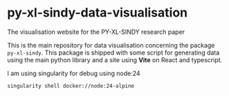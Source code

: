 # py-xl-sindy-data-visualisation
The visualisation website for the PY-XL-SINDY research paper

This is the main repository for data visualisation concerning the package `py-xl-sindy`. This package is shipped with some script for generating data using the main python library and a site using **Vite** on React and typescript.

I am using singularity for debug using node:24

```sh
singularity shell docker://node:24-alpine
```